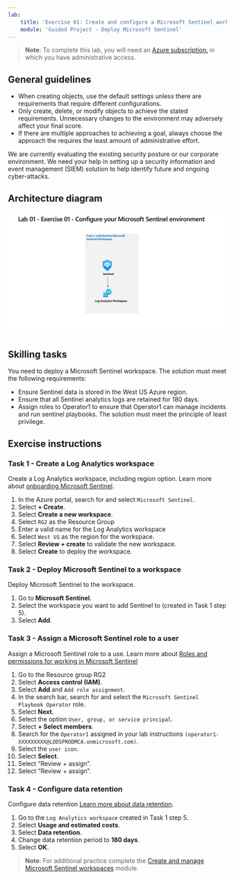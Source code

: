 ```yaml
---
lab:
    title: 'Exercise 01: Create and configure a Microsoft Sentinel workspace'
    module: 'Guided Project - Deploy Microsoft Sentinel'
---
```


>**Note**: To complete this lab, you will need an [Azure subscription.](https://azure.microsoft.com/en-us/free/?azure-portal=true) in which you have administrative access.

## General guidelines

- When creating objects, use the default settings unless there are requirements that require different configurations.
- Only create, delete, or modify objects to achieve the stated requirements. Unnecessary changes to the environment may adversely affect your final score.
- If there are multiple approaches to achieving a goal, always choose the approach the requires the least amount of administrative effort.

We are currently evaluating the existing security posture or our corporate environment. We need your help in setting up a security information and event management (SIEM) solution to help identify future and ongoing cyber-attacks.

## Architecture diagram

![Diagram with Log Analytics workspace.](../Media/apl-5001-lab-diagrams-01.png)

## Skilling tasks

You need to deploy a Microsoft Sentinel workspace. The solution must meet the following requirements:

- Ensure Sentinel data is stored in the West US Azure region.
- Ensure that all Sentinel analytics logs are retained for 180 days.
- Assign roles to Operator1 to ensure that Operator1 can manage incidents and run sentinel playbooks. The solution must meet the principle of least privilege.

## Exercise instructions

### Task 1 - Create a Log Analytics workspace

Create a Log Analytics workspace, including region option. Learn more about [onboarding Microsoft Sentinel](https://learn.microsoft.com/azure/sentinel/quickstart-onboard).

  1. In the Azure portal, search for and select `Microsoft Sentinel`.
  1. Select **+ Create**.
  1. Select **Create a new workspace**.
  1. Select `RG2` as the Resource Group
  1. Enter a valid name for the Log Analytics workspace
  1. Select `West US` as the region for the workspace.
  1. Select **Review + create** to validate the new workspace.
  1. Select **Create** to deploy the workspace.

### Task 2 - Deploy Microsoft Sentinel to a workspace

Deploy Microsoft Sentinel to the workspace.

  1. Go to **Microsoft Sentinel**.
  1. Select the workspace you want to add Sentinel to (created in Task 1 step 5).
  1. Select **Add**.

### Task 3 - Assign a Microsoft Sentinel role to a user

Assign a Microsoft Sentinel role to a use. Learn more about [Roles and permissions for working in Microsoft Sentinel](https://learn.microsoft.com/azure/sentinel/roles)

  1. Go to the Resource group RG2
  1. Select **Access control (IAM)**.
  1. Select **Add** and `Add role assignment`.
  1. In the search bar, search for and select the `Microsoft Sentinel Playbook Operator` role.
  1. Select **Next**.
  1. Select the option `User, group, or service principal`.
  1. Select **+ Select members**.
  1. Search for the `Operator1` assigned in your lab instructions `(operator1-XXXXXXXXX@LODSPRODMCA.onmicrosoft.com)`.
  1. Select the `user icon`.
  1. Select **Select**.
  1. Select “Review + assign”.
  1. Select “Review + assign”.

### Task 4 - Configure data retention

Configure data retention [Learn more about data retention](https://learn.microsoft.com/azure/azure-monitor/logs/data-retention-archive).

  1. Go to the `Log Analytics workspace` created in Task 1 step 5.
  1. Select **Usage and estimated costs**.
  1. Select **Data retention**.
  1. Change data retention period to **180 days**.
  1. Select **OK**.

>**Note**: For additional practice complete the [Create and manage Microsoft Sentinel workspaces](https://learn.microsoft.com/training/modules/create-manage-azure-sentinel-workspaces/) module.
